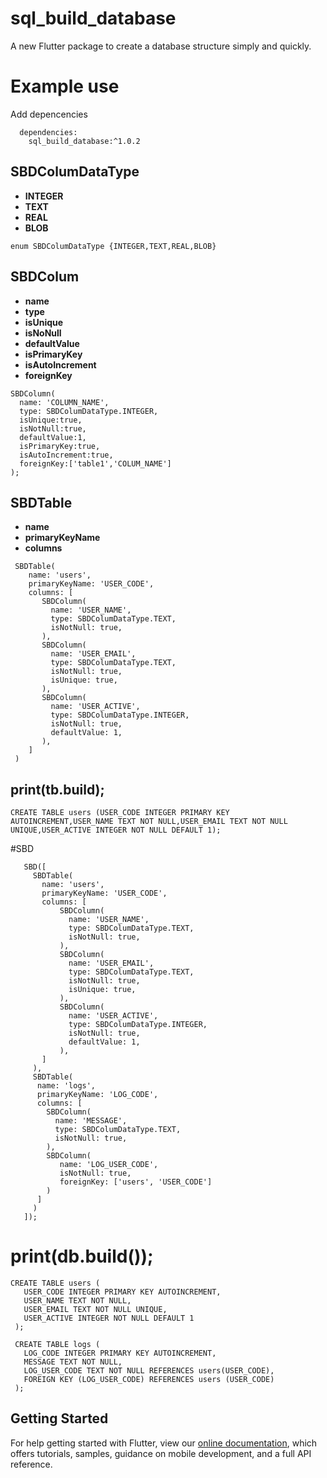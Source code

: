 # sql_build_database

A new Flutter package to create a database structure simply and quickly.


# Example use  

Add  depencencies
      
````
  dependencies:
    sql_build_database:^1.0.2
````

## SBDColumDataType

  - **INTEGER** 
  - **TEXT** 
  - **REAL** 
  - **BLOB** 
````
enum SBDColumDataType {INTEGER,TEXT,REAL,BLOB}

````

## SBDColum
  - **name**
  - **type**
  - **isUnique**
  - **isNoNull**
  - **defaultValue**
  - **isPrimaryKey**
  - **isAutoIncrement**
  - **foreignKey**

````
SBDColumn(   
  name: 'COLUMN_NAME',
  type: SBDColumDataType.INTEGER,
  isUnique:true,
  isNotNull:true,
  defaultValue:1,
  isPrimaryKey:true,
  isAutoIncrement:true,
  foreignKey:['table1','COLUM_NAME']
);
````
## SBDTable
  - **name**
  - **primaryKeyName**
  - **columns**
````
 SBDTable(
    name: 'users',
    primaryKeyName: 'USER_CODE',
    columns: [
       SBDColumn(
         name: 'USER_NAME',
         type: SBDColumDataType.TEXT,
         isNotNull: true,
       ),
       SBDColumn(
         name: 'USER_EMAIL',
         type: SBDColumDataType.TEXT,
         isNotNull: true,
         isUnique: true,
       ),
       SBDColumn(
         name: 'USER_ACTIVE',
         type: SBDColumDataType.INTEGER,
         isNotNull: true,
         defaultValue: 1,
       ),
    ]
 )
````
## print(tb.build);
````
CREATE TABLE users (USER_CODE INTEGER PRIMARY KEY AUTOINCREMENT,USER_NAME TEXT NOT NULL,USER_EMAIL TEXT NOT NULL UNIQUE,USER_ACTIVE INTEGER NOT NULL DEFAULT 1);
````

#SBD
````
   SBD([
     SBDTable(
       name: 'users',
       primaryKeyName: 'USER_CODE',
       columns: [
           SBDColumn(
             name: 'USER_NAME',
             type: SBDColumDataType.TEXT,
             isNotNull: true,
           ),
           SBDColumn(
             name: 'USER_EMAIL',
             type: SBDColumDataType.TEXT,
             isNotNull: true,
             isUnique: true,
           ),
           SBDColumn(
             name: 'USER_ACTIVE',
             type: SBDColumDataType.INTEGER,
             isNotNull: true,
             defaultValue: 1,
           ),
       ]
     ),
     SBDTable(
      name: 'logs',
      primaryKeyName: 'LOG_CODE',
      columns: [
        SBDColumn(
          name: 'MESSAGE',
          type: SBDColumDataType.TEXT,
          isNotNull: true,
        ),
        SBDColumn(
           name: 'LOG_USER_CODE',
           isNotNull: true,
           foreignKey: ['users', 'USER_CODE']
        )
      ]
     )
   ]);
````
# print(db.build());

````
CREATE TABLE users (
   USER_CODE INTEGER PRIMARY KEY AUTOINCREMENT,
   USER_NAME TEXT NOT NULL,
   USER_EMAIL TEXT NOT NULL UNIQUE,
   USER_ACTIVE INTEGER NOT NULL DEFAULT 1
 );
 
 CREATE TABLE logs (
   LOG_CODE INTEGER PRIMARY KEY AUTOINCREMENT,
   MESSAGE TEXT NOT NULL,
   LOG_USER_CODE TEXT NOT NULL REFERENCES users(USER_CODE),
   FOREIGN KEY (LOG_USER_CODE) REFERENCES users (USER_CODE)
 );
````
## Getting Started

For help getting started with Flutter, view our 
[online documentation](https://flutter.dev/docs), which offers tutorials, 
samples, guidance on mobile development, and a full API reference.
